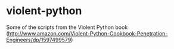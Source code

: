 violent-python
==============

Some of the scripts from the Violent Python book (http://www.amazon.com/Violent-Python-Cookbook-Penetration-Engineers/dp/1597499579)
